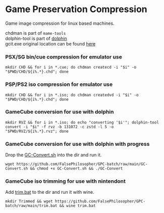 # Game Preservation Compression
Game image compression for linux based machines.

chdman is part of `mame-tools`  
dolphin-tool is part of [dolphin](https://github.com/dolphin-emu/dolphin)  
gcit.exe original location can be found [here](https://wiibackupmanager.co.uk/index.php?file=gcit_Win32_Build7)

### PSX/SG bin/cue compression for emulator use
```
mkdir CHD && for i in *.cue; do chdman createcd -i "$i" -o "$PWD/CHD/${i%.*}.chd"; done
```
### PSP/PS2 iso compression for emulator use
```
mkdir CHD && for i in *.iso; do chdman createdvd -i "$i" -o "$PWD/CHD/${i%.*}.chd"; done
```
### GameCube conversion for use with dolphin
```
mkdir RVZ && for i in *.iso; do echo "converting '$i'"; dolphin-tool convert -i "$i" -f rvz -b 131072 -c zstd -l 5 -o "$PWD/RVZ/${i%.*}.rvz"; done
```
### GameCube conversion for use with dolphin with progress
Drop the [GC-Convert.sh](https://github.com/FalsePhilosopher/GPC-batch/raw/main/GC-Convert.sh) into the dir and run it.
```
wget https://github.com/FalsePhilosopher/GPC-batch/raw/main/GC-Convert.sh && chmod +x GC-Convert.sh && ./GC-Convert
```
### GameCube iso trimming for use with nintendont  
Add [trim.bat](https://github.com/FalsePhilosopher/GPC-batch/raw/main/trim.bat) to the dir and run it with wine.
```
mkdir Trimmed && wget https://github.com/FalsePhilosopher/GPC-batch/raw/main/trim.bat && wine trim.bat
```

